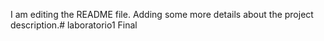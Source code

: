I am editing the README file. Adding some more details about the project description.# laboratorio1
Final
